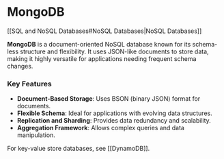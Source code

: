 # MongoDB

[[SQL and NoSQL Databases#NoSQL Databases|NoSQL Databases]]

**MongoDB** is a document-oriented NoSQL database known for its schema-less structure and flexibility. It uses JSON-like documents to store data, making it highly versatile for applications needing frequent schema changes.

### Key Features

- **Document-Based Storage**: Uses BSON (binary JSON) format for documents.
- **Flexible Schema**: Ideal for applications with evolving data structures.
- **Replication and Sharding**: Provides data redundancy and scalability.
- **Aggregation Framework**: Allows complex queries and data manipulation.

For key-value store databases, see [[DynamoDB]].